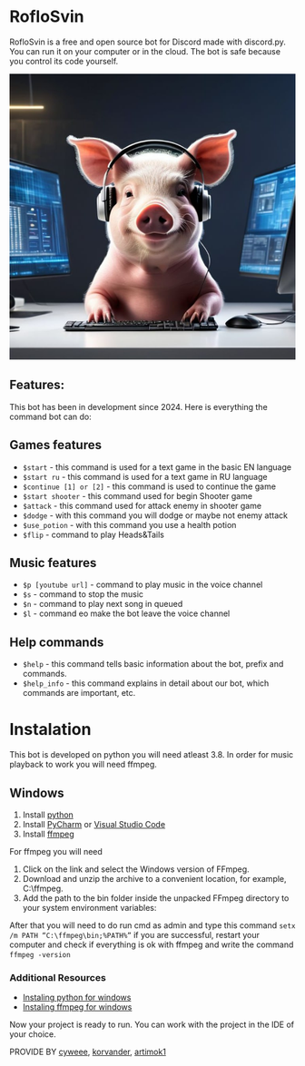 # RofloSvin

RofloSvin is a free and open source bot for Discord made with discord.py. You can run it on your computer or in the cloud. The bot is safe because you control its code yourself.

![Svin Doc](img/svin-doc.jpg)

## Features:

This bot has been in development since 2024. Here is everything the command bot can do:

## Games features

- `$start` - this command is used for a text game in the basic EN language
- `$start ru` - this command is used for a text game in RU language
- `$continue [1] or [2]` - this command is used to continue the game
- `$start shooter` - this command used for begin Shooter game
- `$attack` - this command used for attack enemy in shooter game
- `$dodge` - with this command you will dodge or maybe not enemy attack
- `$use_potion` - with this command you use a health potion
- `$flip` - command to play Heads&Tails

## Music features

- `$p [youtube url]` - command to play music in the voice channel
- `$s` - command to stop the music
- `$n` - command to play next song in queued
- `$l` - command еo make the bot leave the voice channel

## Help commands

- `$help` - this command tells basic information about the bot, prefix and commands.
- `$help_info` - this command explains in detail about our bot, which commands are important, etc.


# Instalation

This bot is developed on python you will need atleast 3.8. In order for music playback to work you will need ffmpeg.

## Windows

1. Install [python](https://www.python.org/downloads/)
2. Install [PyCharm](https://www.jetbrains.com/pycharm/) or [Visual Studio Code](https://code.visualstudio.com/download)
3. Install [ffmpeg](https://www.ffmpeg.org/download.html)

For ffmpeg you will need

1. Click on the link and select the Windows version of FFmpeg.
2. Download and unzip the archive to a convenient location, for example, C:\ffmpeg.
3. Add the path to the bin folder inside the unpacked FFmpeg directory to your system environment variables:

After that you will need to do run cmd as admin and type this command `setx /m PATH “C:\ffmpeg\bin;%PATH%”`
if you are successful, restart your computer and check if everything is ok with ffmpeg and write the command `ffmpeg -version`


### Additional Resources

- [Instaling python for windows](https://docs.python.org/3/using/windows.html)
- [Instaling ffmpeg for windows](https://www.geeksforgeeks.org/how-to-install-ffmpeg-on-windows/)



Now your project is ready to run. You can work with the project in the IDE of your choice.



PROVIDE BY [cyweee](https://github.com/cyweee), [korvander](https://github.com/KoRvAndeR), [artimok1](https://github.com/Artimok1)

